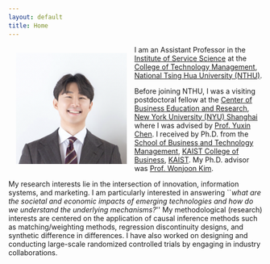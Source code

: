 ```yaml
---
layout: default
title: Home
---
```


<img style="width:220px; height:220px; float:left; padding:15px;"
src="/Photo_Jaewon Yoo.png" alt="profile picture">

I am an Assistant Professor in the [Institute of Service Science](https://www.iss.nthu.edu.tw/) at the [College of Technology Management](ctm.site.nthu.edu.tw/), [National Tsing Hua University (NTHU)](https://nthu-en.site.nthu.edu.tw/).

Before joining NTHU, I was a visiting postdoctoral fellow at the [Center of Business Education and Research](https://cber.shanghai.nyu.edu/), [New York University (NYU) Shanghai](https://shanghai.nyu.edu/) where I was advised by [Prof. Yuxin Chen](https://shanghai.nyu.edu/academics/faculty/directory/yuxin-chen). I received by Ph.D. from the [School of Business and Technology Management](https://btm.kaist.ac.kr/en/), [KAIST College of Business](https://www.business.kaist.edu/), [KAIST](https://www.kaist.ac.kr/en/). My Ph.D. advisor was [Prof. Wonjoon Kim](https://wjkim.kaist.ac.kr/).

My research interests lie in the intersection of innovation, information systems, and marketing. I am particularly interested in answering ``_what are the societal and economic impacts of emerging technologies and how do we understand the underlying mechanisms?_'' My methodological (research) interests are centered on the application of causal inference methods such as matching/weighting methods, regression discontinuity designs, and synthetic difference in differences. I have also worked on designing and conducting large-scale randomized controlled trials by engaging in industry collaborations.
